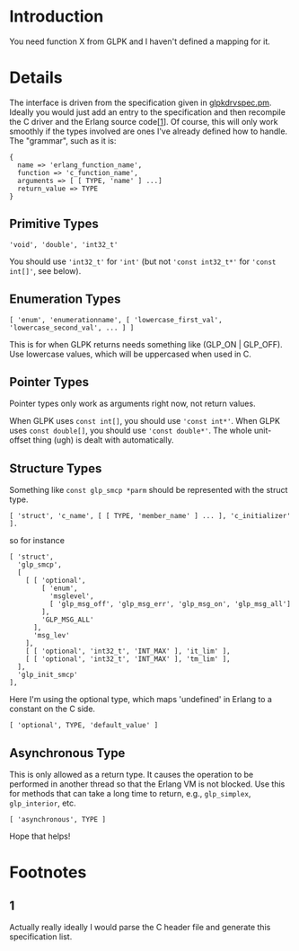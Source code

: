 # Introduction #

You need function X from GLPK and I haven't defined a mapping for it.

# Details #

The interface is driven from the specification given in [glpkdrvspec.pm](http://code.google.com/p/glpkerl/source/browse/trunk/glpkerldrv/src/glpkdrvspec.pm).  Ideally you would just add an entry to the specification and then recompile the C driver and the Erlang source code[[1](#1.md)].  Of course, this will only work smoothly if the types involved are ones I've already defined how to handle.  The "grammar", such as it is:

```
{
  name => 'erlang_function_name',
  function => 'c_function_name',
  arguments => [ [ TYPE, 'name' ] ...]
  return_value => TYPE
}
```

## Primitive Types ##

`'void', 'double', 'int32_t'`

You should use `'int32_t'` for `'int'` (but not `'const int32_t*'` for `'const int[]'`, see below).

## Enumeration Types ##

`[ 'enum', 'enumerationname', [ 'lowercase_first_val', 'lowercase_second_val', ... ] ]`

This is for when GLPK returns needs something like (GLP\_ON | GLP\_OFF).  Use lowercase values, which will be uppercased when used in C.

## Pointer Types ##

Pointer types only work as arguments right now, not return values.

When GLPK uses `const int[]`, you should use `'const int*'`.  When GLPK uses `const double[]`, you should use `'const double*'`.  The whole unit-offset thing (ugh) is dealt with automatically.

## Structure Types ##

Something like `const glp_smcp *parm` should be represented with the struct type.

`[ 'struct', 'c_name', [ [ TYPE, 'member_name' ] ... ], 'c_initializer' ].`

so for instance
```
[ 'struct',
  'glp_smcp',
  [ 
    [ [ 'optional',
        [ 'enum',
          'msglevel',
          [ 'glp_msg_off', 'glp_msg_err', 'glp_msg_on', 'glp_msg_all']
        ],
        'GLP_MSG_ALL'
      ],
      'msg_lev'
    ],
    [ [ 'optional', 'int32_t', 'INT_MAX' ], 'it_lim' ],
    [ [ 'optional', 'int32_t', 'INT_MAX' ], 'tm_lim' ],
  ],
  'glp_init_smcp'
],
```

Here I'm using the optional type, which maps 'undefined' in Erlang to a constant on the C side.

`[ 'optional', TYPE, 'default_value' ]`

## Asynchronous Type ##

This is only allowed as a return type.  It causes the operation to be performed in another thread so that the Erlang VM is not blocked.  Use this for methods that can take a long time to return, e.g., `glp_simplex`, `glp_interior`, etc.

`[ 'asynchronous', TYPE ]`

Hope that helps!

# Footnotes #

## 1 ##

Actually really ideally I would parse the C header file and generate this specification list.